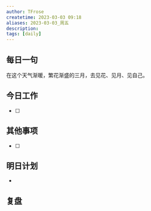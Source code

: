 ```yaml
---
author: TFrose
createtime: 2023-03-03 09:18
aliases: 2023-03-03_周五
description:
tags: [daily]
---
```


## 每日一句
在这个天气渐暖，繁花渐盛的三月，去见花、见月、见自己。

## 今日工作
- [ ] 

## 其他事项
- [ ] 

## 明日计划
- 

## 复盘

